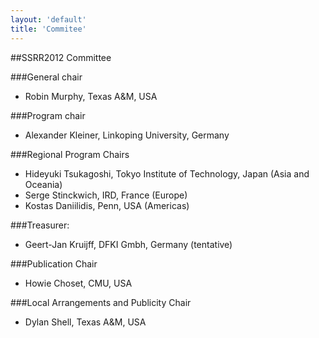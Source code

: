```yaml
---
layout: 'default'
title: 'Commitee'
---
```


##SSRR2012 Committee

###General chair
 * Robin Murphy, Texas A&M, USA

###Program chair
 * Alexander Kleiner, Linkoping University, Germany
 
###Regional Program Chairs
 
 * Hideyuki Tsukagoshi, Tokyo Institute of Technology, Japan (Asia and Oceania) 
 * Serge Stinckwich, IRD, France (Europe)
 * Kostas Daniilidis, Penn, USA (Americas)

###Treasurer:
 * Geert-Jan Kruijff, DFKI Gmbh, Germany (tentative)

###Publication Chair
 * Howie Choset, CMU, USA

###Local Arrangements and Publicity Chair
 * Dylan Shell, Texas A&M, USA
